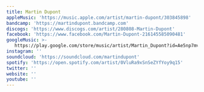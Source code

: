 ```yaml
---
title: Martin Dupont
appleMusic: 'https://music.apple.com/artist/martin-dupont/303845898'
bandcamp: 'https://martindupont.bandcamp.com'
discogs: 'https://www.discogs.com/artist/280808-Martin-Dupont'
facebook: 'https://www.facebook.com/Martin-Dupont-216145585090481'
googleMusic: >-
   https://play.google.com/store/music/artist/Martin_Dupont?id=Ae5np7mvao7ncrh6u7syayhdlpe
instagram: ''
soundcloud: 'https://soundcloud.com/martindupont'
spotify: 'https://open.spotify.com/artist/0VluRa9xSnSeZYfYoy9q15'
twitter: ''
website: ''
youtube: ''
---
```

